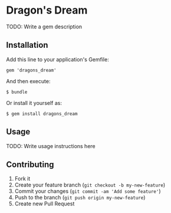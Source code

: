# Dragon's Dream

TODO: Write a gem description

## Installation

Add this line to your application's Gemfile:

    gem 'dragons_dream'

And then execute:

    $ bundle

Or install it yourself as:

    $ gem install dragons_dream

## Usage

TODO: Write usage instructions here

## Contributing

1. Fork it
2. Create your feature branch (`git checkout -b my-new-feature`)
3. Commit your changes (`git commit -am 'Add some feature'`)
4. Push to the branch (`git push origin my-new-feature`)
5. Create new Pull Request

